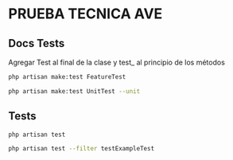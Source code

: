 # PRUEBA TECNICA AVE

### 




## Docs Tests

Agregar Test al final de la clase y test_ al principio de los métodos

```sh
php artisan make:test FeatureTest
```

```sh
php artisan make:test UnitTest --unit
```

## Tests
```sh
php artisan test
```
```sh
php artisan test --filter testExampleTest
```

